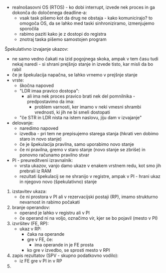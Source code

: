 - realnošasovni OS (RTOS) - ko dobi interrupt, izvede nek proces in ga dokonča do določenega deadline-a:
	- vsak task pišemo kot da drug ne obstaja - kako komunicirajo? to omogoča OS, da se lahko med taski sinhroniziramo, izmenjujemo sporočila
	- rabimo paziti kako je z dostopi do registra
	- znotraj taska pišemo samostojen program

Špekulativno izvajanje ukazov:
- ne samo vedno čakati na izid pogojnega skoka, ampak v tem času tudi nekaj naredi - si shrani prejšnjo stanje in izvede tisto, kar misli da bo rabil
- če je špekulacija napačna, se lahko vrnemo v prejšnje stanje
- vrste:
	- škočna napoved
	- "LDR imaa pravico dostopa":
		- ali ima nek proces pravico brati nek del pomnilnika - predpostavimo da ima:
			- problem varnosti, ker imamo v neki vmesni shrambi vrednosti, ki jih ne bi smeli dostopati
	- "če STR in LDR nista na istem naslovu, jiju dam v izvajanje"
- delovanje:
	- naredimo napoved
	- izvedba - pri tem ne prepisujemo starega stanja (hkrati ven dobimo staro in novo stanje)
	- če je špekulacija pravilna, samo uporabimo novo stanje
	- če ni pravilna, gremo v staro stanje (novo stanje se zbriše) in ponovno računamo pravilno stvar
- PI - preureditveni izravnalnik:
	- vrsta ukazov, vanjo damo ukaze v enakem vrstnem redu, kot smo jih prebrali iz RAM
	- rezultati špekulacij se ne shranijo v registre, ampak v PI - hrani ukaz in njegovo novo (špekulativno) stanje
1. izstavitev ukaza:
	- če ni prostora v PI ali v rezervacijski postaji (RP), imamo strukturno nevarnost in rabimo počakati
2. branje operandov:
	- operand je lahko v registru ali v PI
	- če operand ni na voljo, označimo vir, kjer se bo pojavil (mesto v PI)
3. izvršitev (FE, RP):
	- ukaz v RP:
		- čaka na operande
		- gre v FE, če:
			- ima operande in je FE prosta
		- ko gre v izvedbo, se sprosti mesto v RPI
4. zapis rezultatov (SPV - skupno podatkovno vodilo):
	- iz FE gre v PI in v RP 
5. 